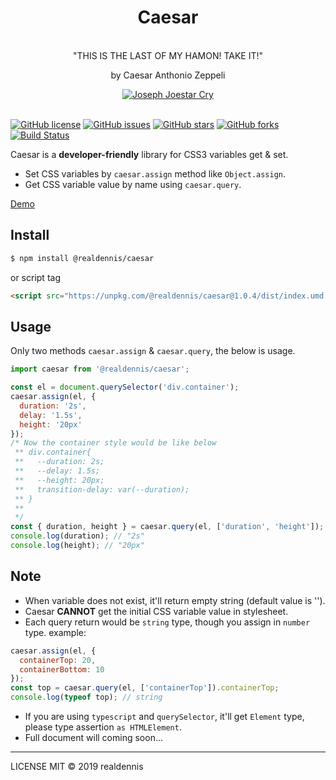 <div align="center">
<h1>Caesar</h1>
</br>
<quote>"THIS IS THE LAST OF MY HAMON! TAKE IT!"</quote>
<p>by Caesar Anthonio Zeppeli</p>
<a href="https://www.npmjs.com/package/@realdennis/caesar">
<img src="https://media.giphy.com/media/11TN3gkseh4Vos/source.gif" alt="Joseph Joestar Cry"/>
</a>
</div>
</br>

[![GitHub license](https://img.shields.io/github/license/realdennis/caesar.svg)](https://github.com/realdennis/caesar/blob/master/LICENSE)
[![GitHub issues](https://img.shields.io/github/issues/realdennis/caesar.svg)](https://github.com/realdennis/caesar/issues)
[![GitHub stars](https://img.shields.io/github/stars/realdennis/caesar.svg)](https://github.com/realdennis/caesar/stargazers)
[![GitHub forks](https://img.shields.io/github/forks/realdennis/caesar.svg)](https://github.com/realdennis/caesar/network)
[![Build Status](https://travis-ci.org/realdennis/caesar.svg?branch=master)](https://travis-ci.org/realdennis/caesar)

Caesar is a **developer-friendly** library for CSS3 variables get & set.

- Set CSS variables by `caesar.assign` method like `Object.assign`.
- Get CSS variable value by name using `caesar.query`.

[Demo](https://codepen.io/realdennis/pen/YzzzORR)

## Install

```sh
$ npm install @realdennis/caesar
```

or script tag

```html
<script src="https://unpkg.com/@realdennis/caesar@1.0.4/dist/index.umd.js"></script>
```

## Usage

Only two methods `caesar.assign` & `caesar.query`, the below is usage.

```javascript
import caesar from '@realdennis/caesar';

const el = document.querySelector('div.container');
caesar.assign(el, {
  duration: '2s',
  delay: '1.5s',
  height: '20px'
});
/* Now the container style would be like below
 ** div.container{
 **   --duration: 2s;
 **   --delay: 1.5s;
 **   --height: 20px;
 **   transition-delay: var(--duration);
 ** }
 **
 */
const { duration, height } = caesar.query(el, ['duration', 'height']);
console.log(duration); // "2s"
console.log(height); // "20px"
```

## Note

- When variable does not exist, it'll return empty string (default value is '').
- Caesar **CANNOT** get the initial CSS variable value in stylesheet.
- Each query return would be `string` type, though you assign in `number` type.
  example:

```javascript
caesar.assign(el, {
  containerTop: 20,
  containerBottom: 10
});
const top = caesar.query(el, ['containerTop']).containerTop;
console.log(typeof top); // string
```

- If you are using `typescript` and `querySelector`, it'll get `Element` type, please type assertion `as HTMLElement`.
- Full document will coming soon...

---

LICENSE MIT © 2019 realdennis
